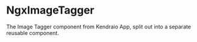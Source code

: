 # NgxImageTagger

The Image Tagger component from Kendraio App, split out into a separate reusable component.
